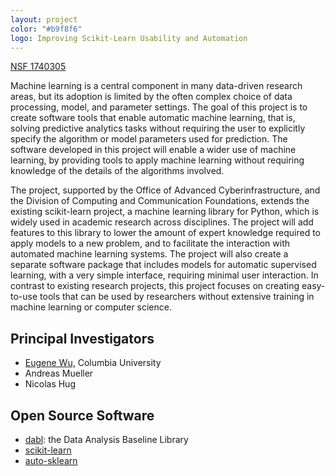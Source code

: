 ```yaml
---
layout: project
color: "#b9f8f6"
logo: Improving Scikit-Learn Usability and Automation
---
```


<div class="callout">
  <a href="https://www.nsf.gov/awardsearch/showAward?AWD_ID=1740305&HistoricalAwards=false">NSF 1740305</a>
</div>


Machine learning is a central component in many data-driven research areas, but its adoption is limited by the often complex choice of data processing, model, and parameter settings. The goal of this project is to create software tools that enable automatic machine learning, that is, solving predictive analytics tasks without requiring the user to explicitly specify the algorithm or model parameters used for prediction. The software developed in this project will enable a wider use of machine learning, by providing tools to apply machine learning without requiring knowledge of the details of the algorithms involved.

The project, supported by the Office of Advanced Cyberinfrastructure, and the Division of Computing and Communication Foundations, extends the existing scikit-learn project, a machine learning library for Python, which is widely used in academic research across disciplines. The project will add features to this library to lower the amount of expert knowledge required to apply models to a new problem, and to facilitate the interaction with automated machine learning systems. The project will also create a separate software package that includes models for automatic supervised learning, with a very simple interface, requiring minimal user interaction. In contrast to existing research projects, this project focuses on creating easy-to-use tools that can be used by researchers without extensive training in machine learning or computer science.



## Principal Investigators

* <a href="http://www.cs.columbia.edu/~ewu">Eugene Wu,</a> Columbia University 
* Andreas Mueller
* Nicolas Hug

## Open Source Software

* [dabl](https://dabl.github.io/): the Data Analysis Baseline Library
* [scikit-learn](https://scikit-learn.org/stable/index.html)
* [auto-sklearn](https://automl.github.io/auto-sklearn/master/)

